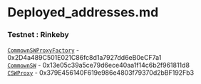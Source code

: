 # Deployed_addresses.md

### Testnet : Rinkeby

[`CommownSWProxyFactory`](https://rinkeby.etherscan.io/address/0x2D4a489C501E021C86fc8d1a7927dd6eB0eCF7a1) - 0x2D4a489C501E021C86fc8d1a7927dd6eB0eCF7a1  <br>
[`CommownSW`](https://rinkeby.etherscan.io/address/0x13e05c39a5ce79d6ece40aa1f14c6b2f961811d8) - 0x13e05c39a5ce79d6ece40aa1f14c6b2f961811d8 <br>
[`CSWProxy`](https://rinkeby.etherscan.io/address/0x379E456140F619e986e4803f79370d2bBF192Fb3#events) - 0x379E456140F619e986e4803f79370d2bBF192Fb3<br>
